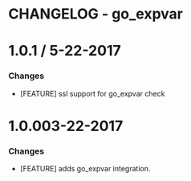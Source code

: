 # CHANGELOG - go_expvar

1.0.1 / 5-22-2017
==================

### Changes

* [FEATURE] ssl support for go_expvar check

1.0.003-22-2017
==================

### Changes

* [FEATURE] adds go_expvar integration.
